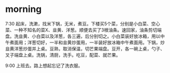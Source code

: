 # morning

7:30 起床，洗漱，找米下锅，无米，煮豆。下楼买5个菜，分别是小白菜、空心菜、一种不知名的菜X、韭黄、洋葱。顺便去买了3根油条。速回家，油条剪切端盘。洗韭黄、小白菜以及洋葱，各三遍，后分别切之。小白菜装好放冰箱，用以中午煮面用；洋葱切好，一半和韭黄炒蛋用，一半装好放冰箱中午煮面用。下锅，炒韭黄洋葱炒蛋并上桌。豆熟，取消保温，切芒果端盘。豆开，各一碗上桌，勺子、叉子端盘上桌。洗锅，清厨，洗手。吃豆，配菜、就芒果。

9:00 上班去。路上想起忘记了洗衣服。
